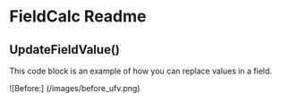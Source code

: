 # FieldCalc Readme

## UpdateFieldValue()

This code block is an example of how you can replace values in a field.

![Before:] (/images/before_ufv.png)
